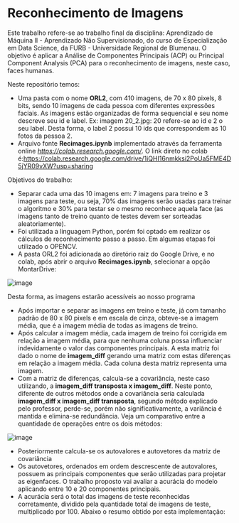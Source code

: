 # Reconhecimento de Imagens

Este trabalho refere-se ao trabalho final da disciplina: Aprendizado de Máquina II - Aprendizado Não Supervisionado, do curso de Especialização em Data Science, da FURB - Universidade Regional de Blumenau. O objetivo é aplicar a Análise de Componentes Principais (ACP) ou Principal Component Analysis (PCA) para o reconhecimento de imagens, neste caso, faces humanas.

Neste repositório temos:
  - Uma pasta com o nome  **ORL2**, com 410 imagens, de 70 x 80 pixels, 8 bits, sendo 10 imagens de cada pessoa com diferentes expressões faciais. As imagens estão organizadas de forma sequencial e seu nome descreve seu id e label. Ex: imagem 20_2.jpg: 20 refere-se ao id e 2 o seu label. Desta forma, o label 2 possui 10 ids que correspondem as 10 fotos da pessoa 2. 
  - Arquivo fonte **Recimages.ipynb** implementado através da ferramenta online _https://colab.research.google.com/_. O link direto no colab é:https://colab.research.google.com/drive/1iQHI16nmkksi2PoUa5FME4D5jYR09vXW?usp=sharing
  
Objetivos do trabalho:
  - Separar cada uma das 10 imagens em: 7 imagens para treino e 3 imagens para teste, ou seja, 70% das imagens serão usadas para treinar o algoritmo e 30% para testar se o mesmo reconhece aquela face (as imagens tanto de treino quanto de testes devem ser sorteadas aleatoriamente).
  - Foi utilizada a linguagem Python, porém foi optado em realizar os cálculos de reconhecimento passo a passo. Em algumas etapas foi utilizado o OPENCV.
  - A pasta ORL2 foi adicionada ao diretório raiz do Google Drive, e no colab, após abrir o arquivo **Recimages.ipynb**, selecionar a opção MontarDrive:
  
  ![image](https://user-images.githubusercontent.com/63163264/104856524-ef4b8a80-58f1-11eb-82bd-e8d3c733e97b.png)
  
  Desta forma, as imagens estarão acessíveis ao nosso programa
  
  - Após importar e separar as imagens em treino e teste, já com tamanho padrão de 80 x 80 pixels e em escala de cinza, obteve-se a imagem média, que é a imagem média de todas as imagens de treino.
  - Após calcular a imagem média, cada imagem de treino foi corrigida em relação a imagem média, para que nenhuma coluna possa influenciar indevidamente o valor das componentes principais. A esta matriz foi dado o nome de **imagem_diff** gerando uma matriz com estas diferenças em relação a imagem média. Cada coluna desta matriz representa uma imagem.
  - Com a matriz de diferenças, calcula-se a covariância, neste caso utilizando, a **imagem_diff transposta x imagem_diff**. Neste ponto, diferente de outros métodos onde a covariância seria calculada **imagem_diff x imagem_diff transposta**, segundo método explicado pelo professor, perde-se, porém não significativamente, a variância é mantida e elimina-se redundância. Veja um comparativo entre a quantidade de operações entre os dois métodos:
  
 ![image](https://user-images.githubusercontent.com/63163264/104857319-5a975b80-58f6-11eb-9777-bc301575432e.png)
   
  - Posteriormente calcula-se os autovalores e autovetores da matriz de covariância
  - Os autovetores, ordenados em ordem descrescente de autovalores, possuem as principais componentes que serão utilizadas para projetar as eigenfaces. O trabalho proposto vai avaliar a acurácia do modelo aplicando entre 10 e 20 componentes principais.
  - A acurácia será o total das imagens de teste reconhecidas corretamente, dividido pela quantidade total de imagens de teste, multiplicado por 100.
  Abaixo o resumo obtido por esta implementação:
  
  
